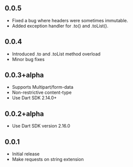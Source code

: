 ## 0.0.5

- Fixed a bug where headers were sometimes immutable.
- Added exception handler for .to() and .toList().

## 0.0.4

- Introduced .to<Type> and .toList<Type> method overload
- Minor bug fixes

## 0.0.3+alpha

- Supports Multipart/form-data
- Non-restrictive content-type
- Use Dart SDK 2.14.0+

## 0.0.2+alpha

- Use Dart SDK version 2.16.0

## 0.0.1

- Initial release
- Make requests on string extension
